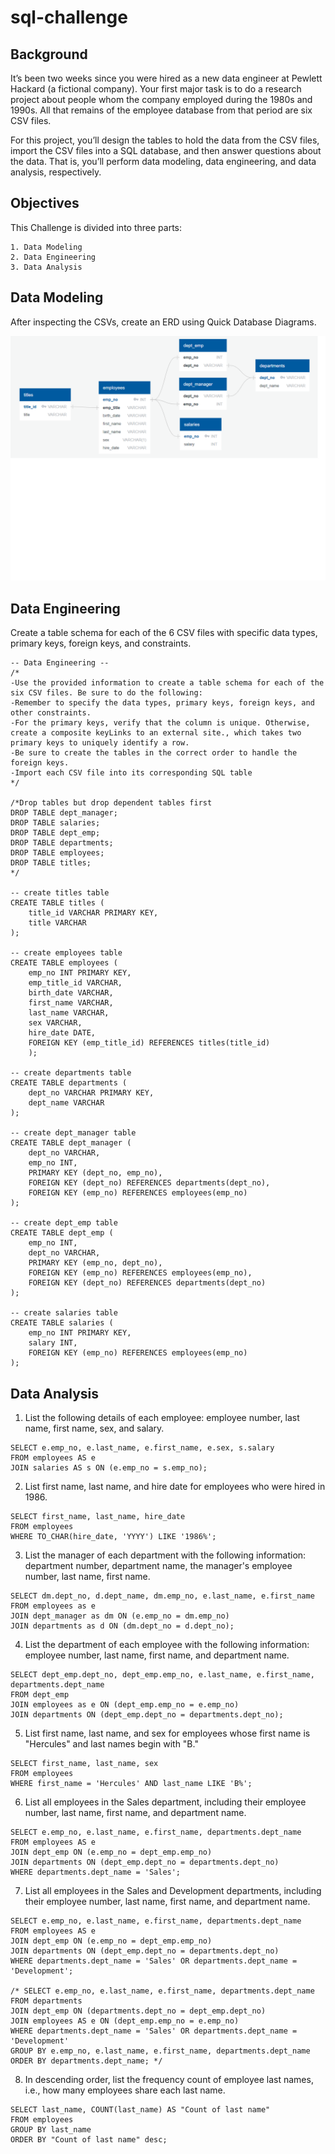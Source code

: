 # sql-challenge
## Background
It’s been two weeks since you were hired as a new data engineer at Pewlett Hackard (a fictional company). Your first major task is to do a research project about people whom the company employed during the 1980s and 1990s. All that remains of the employee database from that period are six CSV files.

For this project, you’ll design the tables to hold the data from the CSV files, import the CSV files into a SQL database, and then answer questions about the data. That is, you’ll perform data modeling, data engineering, and data analysis, respectively.

## Objectives
This Challenge is divided into three parts:

    1. Data Modeling
    2. Data Engineering
    3. Data Analysis

## Data Modeling
After inspecting the CSVs, create an ERD using Quick Database Diagrams.

![erd_layout_2](images/erd_layout_2.png)

## Data Engineering
Create a table schema for each of the 6 CSV files with specific data types, primary keys, foreign keys, and constraints.

```pgsql
-- Data Engineering --
/*
-Use the provided information to create a table schema for each of the six CSV files. Be sure to do the following:
-Remember to specify the data types, primary keys, foreign keys, and other constraints.
-For the primary keys, verify that the column is unique. Otherwise, create a composite keyLinks to an external site., which takes two primary keys to uniquely identify a row.
-Be sure to create the tables in the correct order to handle the foreign keys.
-Import each CSV file into its corresponding SQL table
*/

/*Drop tables but drop dependent tables first
DROP TABLE dept_manager;
DROP TABLE salaries;
DROP TABLE dept_emp;
DROP TABLE departments;
DROP TABLE employees;
DROP TABLE titles;
*/

-- create titles table
CREATE TABLE titles (
	title_id VARCHAR PRIMARY KEY,
	title VARCHAR
);

-- create employees table
CREATE TABLE employees (
	emp_no INT PRIMARY KEY,
	emp_title_id VARCHAR,
	birth_date VARCHAR,
	first_name VARCHAR,
	last_name VARCHAR,
	sex VARCHAR,
	hire_date DATE,
	FOREIGN KEY (emp_title_id) REFERENCES titles(title_id)
	);

-- create departments table
CREATE TABLE departments (
	dept_no VARCHAR PRIMARY KEY,
	dept_name VARCHAR
);

-- create dept_manager table
CREATE TABLE dept_manager (
	dept_no VARCHAR,
	emp_no INT,
	PRIMARY KEY (dept_no, emp_no),
	FOREIGN KEY (dept_no) REFERENCES departments(dept_no),
	FOREIGN KEY (emp_no) REFERENCES employees(emp_no)
);

-- create dept_emp table
CREATE TABLE dept_emp (
	emp_no INT,
	dept_no VARCHAR,
	PRIMARY KEY (emp_no, dept_no),
	FOREIGN KEY (emp_no) REFERENCES employees(emp_no),
	FOREIGN KEY (dept_no) REFERENCES departments(dept_no)
);

-- create salaries table
CREATE TABLE salaries (
	emp_no INT PRIMARY KEY,
	salary INT,
	FOREIGN KEY (emp_no) REFERENCES employees(emp_no)
);

```

## Data Analysis
1. List the following details of each employee: employee number, last name, first name, sex, and salary.
```pgsql
SELECT e.emp_no, e.last_name, e.first_name, e.sex, s.salary
FROM employees AS e
JOIN salaries AS s ON (e.emp_no = s.emp_no);
```
2. List first name, last name, and hire date for employees who were hired in 1986.
```pgsql
SELECT first_name, last_name, hire_date
FROM employees
WHERE TO_CHAR(hire_date, 'YYYY') LIKE '1986%';
```
3. List the manager of each department with the following information: department number, department name, the manager's employee number, last name, first name.
```pgsql
SELECT dm.dept_no, d.dept_name, dm.emp_no, e.last_name, e.first_name
FROM employees as e
JOIN dept_manager as dm ON (e.emp_no = dm.emp_no)
JOIN departments as d ON (dm.dept_no = d.dept_no);
```
4. List the department of each employee with the following information: employee number, last name, first name, and department name.
```pgsql
SELECT dept_emp.dept_no, dept_emp.emp_no, e.last_name, e.first_name, departments.dept_name
FROM dept_emp
JOIN employees as e ON (dept_emp.emp_no = e.emp_no)
JOIN departments ON (dept_emp.dept_no = departments.dept_no);
```
5. List first name, last name, and sex for employees whose first name is "Hercules" and last names begin with "B."
```pgsql
SELECT first_name, last_name, sex
FROM employees
WHERE first_name = 'Hercules' AND last_name LIKE 'B%';
```
6. List all employees in the Sales department, including their employee number, last name, first name, and department name.
```pgsql
SELECT e.emp_no, e.last_name, e.first_name, departments.dept_name
FROM employees AS e
JOIN dept_emp ON (e.emp_no = dept_emp.emp_no)
JOIN departments ON (dept_emp.dept_no = departments.dept_no)
WHERE departments.dept_name = 'Sales';
```
7. List all employees in the Sales and Development departments, including their employee number, last name, first name, and department name.
```pgsql
SELECT e.emp_no, e.last_name, e.first_name, departments.dept_name
FROM employees AS e
JOIN dept_emp ON (e.emp_no = dept_emp.emp_no)
JOIN departments ON (dept_emp.dept_no = departments.dept_no)
WHERE departments.dept_name = 'Sales' OR departments.dept_name = 'Development';

/* SELECT e.emp_no, e.last_name, e.first_name, departments.dept_name
FROM departments
JOIN dept_emp ON (departments.dept_no = dept_emp.dept_no)
JOIN employees AS e ON (dept_emp.emp_no = e.emp_no)
WHERE departments.dept_name = 'Sales' OR departments.dept_name = 'Development'
GROUP BY e.emp_no, e.last_name, e.first_name, departments.dept_name
ORDER BY departments.dept_name; */
```
8. In descending order, list the frequency count of employee last names, i.e., how many employees share each last name.
```pgsql
SELECT last_name, COUNT(last_name) AS "Count of last name"
FROM employees
GROUP BY last_name
ORDER BY "Count of last name" desc;
```

